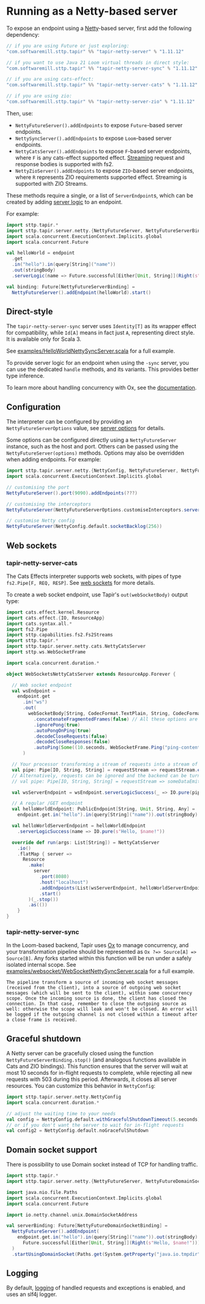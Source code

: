 # Running as a Netty-based server

To expose an endpoint using a [Netty](https://netty.io)-based server, first add the following dependency:

```scala
// if you are using Future or just exploring:
"com.softwaremill.sttp.tapir" %% "tapir-netty-server" % "1.11.12"

// if you want to use Java 21 Loom virtual threads in direct style:
"com.softwaremill.sttp.tapir" %% "tapir-netty-server-sync" % "1.11.12"

// if you are using cats-effect:
"com.softwaremill.sttp.tapir" %% "tapir-netty-server-cats" % "1.11.12"

// if you are using zio:
"com.softwaremill.sttp.tapir" %% "tapir-netty-server-zio" % "1.11.12"
```

Then, use:

- `NettyFutureServer().addEndpoints` to expose `Future`-based server endpoints.
- `NettySyncServer().addEndpoints` to expose `Loom`-based server endpoints.
- `NettyCatsServer().addEndpoints` to expose `F`-based server endpoints, where `F` is any cats-effect supported effect. [Streaming](../endpoint/streaming.md) request and response bodies is supported with fs2.
- `NettyZioServer().addEndpoints` to expose `ZIO`-based server endpoints, where `R` represents ZIO requirements supported effect. Streaming is supported with ZIO Streams.

These methods require a single, or a list of `ServerEndpoint`s, which can be created by adding [server logic](logic.md)
to an endpoint.

For example:

```scala
import sttp.tapir.*
import sttp.tapir.server.netty.{NettyFutureServer, NettyFutureServerBinding}
import scala.concurrent.ExecutionContext.Implicits.global
import scala.concurrent.Future

val helloWorld = endpoint
  .get
  .in("hello").in(query[String]("name"))
  .out(stringBody)
  .serverLogic(name => Future.successful[Either[Unit, String]](Right(s"Hello, $name!")))

val binding: Future[NettyFutureServerBinding] =
  NettyFutureServer().addEndpoint(helloWorld).start()
```

## Direct-style

The `tapir-netty-server-sync` server uses `Identity[T]` as its wrapper effect for compatibility, while `Id[A]` means in 
fact just `A`, representing direct style. It is available only for Scala 3.

See [examples/HelloWorldNettySyncServer.scala](https://github.com/softwaremill/tapir/blob/master/examples/src/main/scala/sttp/tapir/examples/HelloWorldNettySyncServer.scala) for a full example.

To provide server logic for an endpoint when using the `-sync` server, you can use the dedicated `handle`
methods, and its variants. This provides better type inference.

To learn more about handling concurrency with Ox, see the [documentation](https://ox.softwaremill.com/).

## Configuration

The interpreter can be configured by providing an `NettyFutureServerOptions` value, see [server options](options.md) for
details.

Some options can be configured directly using a `NettyFutureServer` instance, such as the host and port. Others
can be passed using the `NettyFutureServer(options)` methods. Options may also be overridden when adding endpoints.
For example:

```scala
import sttp.tapir.server.netty.{NettyConfig, NettyFutureServer, NettyFutureServerOptions}
import scala.concurrent.ExecutionContext.Implicits.global

// customising the port
NettyFutureServer().port(9090).addEndpoints(???)

// customising the interceptors
NettyFutureServer(NettyFutureServerOptions.customiseInterceptors.serverLog(None).options)

// customise Netty config
NettyFutureServer(NettyConfig.default.socketBacklog(256))
```

## Web sockets


### tapir-netty-server-cats

The Cats Effects interpreter supports web sockets, with pipes of type `fs2.Pipe[F, REQ, RESP]`. See [web sockets](../endpoint/websockets.md) 
for more details.

To create a web socket endpoint, use Tapir's `out(webSocketBody)` output type:

```scala
import cats.effect.kernel.Resource
import cats.effect.{IO, ResourceApp}
import cats.syntax.all.*
import fs2.Pipe
import sttp.capabilities.fs2.Fs2Streams
import sttp.tapir.*
import sttp.tapir.server.netty.cats.NettyCatsServer
import sttp.ws.WebSocketFrame

import scala.concurrent.duration.*

object WebSocketsNettyCatsServer extends ResourceApp.Forever {

  // Web socket endpoint
  val wsEndpoint =
    endpoint.get
      .in("ws")
      .out(
        webSocketBody[String, CodecFormat.TextPlain, String, CodecFormat.TextPlain](Fs2Streams[IO])
          .concatenateFragmentedFrames(false) // All these options are supported by tapir-netty
          .ignorePong(true)
          .autoPongOnPing(true)
          .decodeCloseRequests(false)
          .decodeCloseResponses(false)
          .autoPing(Some((10.seconds, WebSocketFrame.Ping("ping-content".getBytes))))
      )

  // Your processor transforming a stream of requests into a stream of responses
  val pipe: Pipe[IO, String, String] = requestStream => requestStream.evalMap(str => IO.pure(str.toUpperCase))
  // Alternatively, requests can be ignored and the backend can be turned into a stream emitting frames to the client:
  // val pipe: Pipe[IO, String, String] = requestStream => someDataEmittingStream.concurrently(requestStream.as(()))

  val wsServerEndpoint = wsEndpoint.serverLogicSuccess(_ => IO.pure(pipe))

  // A regular /GET endpoint
  val helloWorldEndpoint: PublicEndpoint[String, Unit, String, Any] =
    endpoint.get.in("hello").in(query[String]("name")).out(stringBody)

  val helloWorldServerEndpoint = helloWorldEndpoint
    .serverLogicSuccess(name => IO.pure(s"Hello, $name!"))

  override def run(args: List[String]) = NettyCatsServer
    .io()
    .flatMap { server =>
      Resource
        .make(
          server
            .port(8080)
            .host("localhost")
            .addEndpoints(List(wsServerEndpoint, helloWorldServerEndpoint))
            .start()
        )(_.stop())
        .as(())
    }
}
```

### tapir-netty-server-sync

In the Loom-based backend, Tapir uses [Ox](https://ox.softwaremill.com) to manage concurrency, and your transformation pipeline should be represented as `Ox ?=> Source[A] => Source[B]`. Any forks started within this function will be run under a safely isolated internal scope.
See [examples/websocket/WebSocketNettySyncServer.scala](https://github.com/softwaremill/tapir/blob/master/examples/src/main/scala/sttp/tapir/examples/websocket/WebSocketNettySyncServer.scala) for a full example.

```{note}
The pipeline transform a source of incoming web socket messages (received from the client), into a source of outgoing web socket messages (which will be sent to the client), within some concurrency scope. Once the incoming source is done, the client has closed the connection. In that case, remember to close the outgoing source as well: otherwise the scope will leak and won't be closed. An error will be logged if the outgoing channel is not closed within a timeout after a close frame is received.
```

## Graceful shutdown

A Netty server can be gracefully closed using the function `NettyFutureServerBinding.stop()` (and analogous functions available in Cats and ZIO bindings). This function ensures that the server will wait at most 10 seconds for in-flight requests to complete, while rejecting all new requests with 503 during this period. Afterwards, it closes all server resources.
You can customize this behavior in `NettyConfig`:

```scala
import sttp.tapir.server.netty.NettyConfig
import scala.concurrent.duration.*

// adjust the waiting time to your needs
val config = NettyConfig.default.withGracefulShutdownTimeout(5.seconds)
// or if you don't want the server to wait for in-flight requests
val config2 = NettyConfig.default.noGracefulShutdown
```

## Domain socket support

There is possibility to use Domain socket instead of TCP for handling traffic.

```scala
import sttp.tapir.*
import sttp.tapir.server.netty.{NettyFutureServer, NettyFutureDomainSocketBinding}

import java.nio.file.Paths
import scala.concurrent.ExecutionContext.Implicits.global
import scala.concurrent.Future

import io.netty.channel.unix.DomainSocketAddress

val serverBinding: Future[NettyFutureDomainSocketBinding] =
  NettyFutureServer().addEndpoint(
    endpoint.get.in("hello").in(query[String]("name")).out(stringBody).serverLogic(name =>
      Future.successful[Either[Unit, String]](Right(s"Hello, $name!")))
  )
  .startUsingDomainSocket(Paths.get(System.getProperty("java.io.tmpdir"), "hello"))
```

## Logging

By default, [logging](debugging.md) of handled requests and exceptions is enabled, and uses an slf4j logger.
